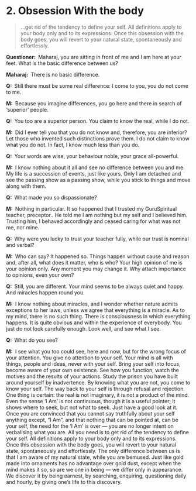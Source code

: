 # 2. Obsession With the body

>…get rid of the tendency to define your self. All definitions apply to your body only and to its expressions. Once this obsession with the body goes, you will revert to your natural state, spontaneously and effortlessly.

**Questioner:**&ensp;Maharaj, you are sitting in front of me and I am here at your feet. What is the basic difference between us?

**Maharaj:**&ensp;There is no basic difference.

**Q:**&ensp;Still there must be some real difference: I come to you, you do not come to me.

**M:**&ensp;Because you imagine differences, you go here and there in search of ‘superior’ people.

**Q:**&ensp;You too are a superior person. You claim to know the real, while I do not.

**M:**&ensp;Did I ever tell you that you do not know and, therefore, you are inferior? Let those who invented such distinctions prove them. I do not claim to know what you do not. In fact, I know much less than you do.

**Q:**&ensp;Your words are wise, your behaviour noble, your grace all-powerful.

**M:**&ensp;I know nothing about it all and see no difference between you and me. My life is a succession of events, just like yours. Only I am detached and see the passing show as a passing show, while you stick to things and move along with them.

**Q:**&ensp;What made you so dispassionate?

**M:**&ensp;Nothing in particular. It so happened that I trusted my <span class=tooltip>Guru<span class=tooltiptext>Spiritual teacher, preceptor.</span></span>. He told me I am nothing but my self and I believed him. Trusting him, I behaved accordingly and ceased caring for what was not me, nor mine.

**Q:**&ensp;Why were you lucky to trust your teacher fully, while our trust is nominal and verbal?

**M:**&ensp;Who can say? It happened so. Things happen without cause and reason and, after all, what does it matter, who is who? Your high opinion of me is your opinion only. Any moment you may change it. Why attach importance to opinions, even your own?

**Q:**&ensp;Still, you are different. Your mind seems to be always quiet and happy. And miracles happen round you.

**M:**&ensp;I know nothing about miracles, and I wonder whether nature admits exceptions to her laws, unless we agree that everything is a miracle. As to my mind, there is no such thing. There is consciousness in which everything happens. It is quite obvious and within the experience of everybody. You just do not look carefully enough. Look well, and see what I see.

**Q:**&ensp;What do you see?

**M:**&ensp;I see what you too could see, here and now, but for the wrong focus of your attention. You give no attention to your self. Your mind is all with things, people and ideas, never with your self. Bring your self into focus, become aware of your own existence. See how you function, watch the motives and the results of your actions. Study the prison you have built around yourself by inadvertence. By knowing what you are not, you come to know your self. The way back to your self is through refusal and rejection. One thing is certain: the real is not imaginary, it is not a product of the mind. Even the sense ‘I Am’ is not continuous, though it is a useful pointer; it shows where to seek, but not what to seek. Just have a good look at it. Once you are convinced that you cannot say truthfully about your self anything except, “I Am”, and that nothing that can be pointed at, can be your self, the need for the ‘I Am’ is over — you are no longer intent on verbalising what you are. All you need is to get rid of the tendency to define your self. All definitions apply to your body only and to its expressions. Once this obsession with the body goes, you will revert to your natural state, spontaneously and effortlessly. The only difference between us is that I am aware of my natural state, while you are bemused. Just like gold made into ornaments has no advantage over gold dust, except when the mind makes it so, so are we one in being — we differ only in appearance. We discover it by being earnest, by searching, enquiring, questioning daily and hourly, by giving one’s life to this discovery.